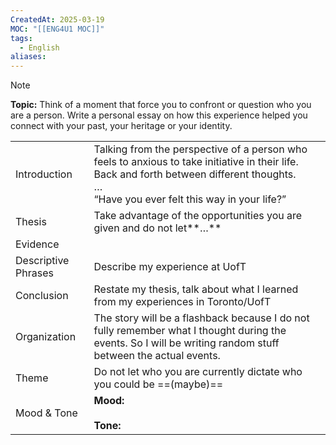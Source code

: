 ```yaml
---
CreatedAt: 2025-03-19
MOC: "[[ENG4U1 MOC]]"
tags:
  - English
aliases:
---
```


> [!NOTE]
> **Topic:** Think of a moment that force you to confront or question who you are a person. Write a personal essay on how this experience helped you connect with your past, your heritage or your identity.



|                     |                                                                                                                                                                                                |
| ------------------- | ---------------------------------------------------------------------------------------------------------------------------------------------------------------------------------------------- |
| Introduction        | Talking from the perspective of a person who feels to anxious to take initiative in their life. Back and forth between different thoughts.<br>…<br>“Have you ever felt this way in your life?” |
| Thesis              | Take advantage of the opportunities you are given and do not let**…**                                                                                                                          |
| Evidence            |                                                                                                                                                                                                |
| Descriptive Phrases | Describe my experience at UofT                                                                                                                                                                 |
| Conclusion          | Restate my thesis, talk about what I learned from my experiences in Toronto/UofT                                                                                                               |
| Organization        | The story will be a flashback because I do not fully remember what I thought during the events. So I will be writing random stuff between the actual events.                                   |
| Theme               | Do not let who you are currently dictate who you could be ==(maybe)==                                                                                                                          |
| Mood & Tone         | **Mood:**<br><br>**Tone:**                                                                                                                                                                     |
